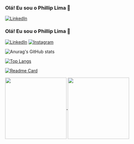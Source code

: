 ### Olá! Eu sou o Phillip Lima 🥏

[![LinkedIn](https://img.shields.io/badge/LinkedIn-0077B5?style=for-the-badge&logo=linkedin&logoColor=white)](https://www.linkedin.com/in/phillip-lima-dev/)


### Olá! Eu sou o Phillip Lima 🥏

[![LinkedIn](https://img.shields.io/badge/LinkedIn-0077B5?style=for-the-badge&logo=linkedin&logoColor=white)](https://www.linkedin.com/in/phillip-lima-dev/)
[![Instagram](https://img.shields.io/badge/Instagram-E4405F?style=for-the-badge&logo=instagram&logoColor=white)](https://discord.gg/finnbxy)

![Anurag's GitHub stats](https://github-readme-stats.vercel.app/api?username=finnb0y&show_icons=true&theme=dark)

[![Top Langs](https://github-readme-stats.vercel.app/api/top-langs/?username=finnb0y&layout=donut-vertical)](https://github.com/anuraghazra/github-readme-stats&bg_color=&bg_color=DEG,000000,fffefe,fffef6)

[![Readme Card](https://github-readme-stats.vercel.app/api/pin/?username=anuraghazra&repo=github-readme-stats)](https://github.com/anuraghazra/github-readme-stats&bg_color=000000)

<a href="https://github.com/anuraghazra/github-readme-stats">
  <img height=200 align="center" src="https://github-readme-stats.vercel.app/api?username=anuraghazra" />
</a>
<a href="https://github.com/anuraghazra/convoychat">
  <img height=200 align="center" src="https://github-readme-stats.vercel.app/api/top-langs?username=anuraghazra&layout=compact&langs_count=8&card_width=320" />
</a>
